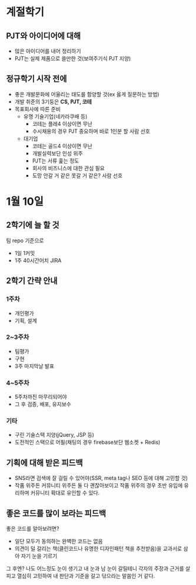 # 계절학기
## PJT와 아이디어에 대해
- 많은 아이디어를 내어 정리하기
- PJT는 실제 제품으로 쓸만한 것(보여주기식 PJT 지양)

## 정규학기 시작 전에
- 좋은 개발문화에 어울리는 태도를 함양할 것(ex 옳게 질문하는 방법)
- 개발 취준의 3기둥은 **CS, PJT, 코테**
- 목표회사에 따른 준비
    - 유명 기술기업(네카라쿠배 등) 
        - 코테는 플레4 이상이면 무난
        - 수시채용의 경우 PJT 중요하며 바로 1인분 할 사람 선호
    - 대기업 
        - 코테는 골드4 이상이면 무난
        - 개발실력보단 인성 위주
        - PJT는 서류 훑는 정도
        - 회사의 비즈니스에 대한 관심 필요
        - 도망 안갈 거 같은 못갈 거 같은? 사람 선호

# 1월 10일
## 2학기에 늘 할 것
팀 repo 기준으로
- 1일 1커밋
- 1주 40시간어치 JIRA

## 2학기 간략 안내
### 1주차
- 개인평가
- 기획, 설계
### 2~3주차
- 팀평가
- 구현
- 3주 마지막날 발표
### 4~5주차
- 5주차까진 마무리되어야
- 그 후 검증, 배포, 유지보수
### 기타
- 구린 기술스택 지양(jQuery, JSP 등)
- 도전적인 스택으로 어필(채팅의 경우 firebase보단 웹소켓 + Redis)

## 기획에 대해 받은 피드백
- SNS라면 검색에 잘 걸릴 수 있어야(SSR, meta tag나 SEO 등에 대해 고민할 것)
- 작품 위주든 커뮤니티 위주든 둘 다 괜찮아보이고 작품 위주의 경우 초반 유입에 유리하며 커뮤니티 확대로 유인할 수 있다.

## 좋은 코드를 많이 보라는 피드백
좋은 코드를 알아보려면?
- 일단 모두가 동의하는 완벽한 코드는 없음
- 의견이 덜 갈리는 책(클린코드나 유명한 디자인패턴 책을 추천받음)을 교과서로 삼아 자기 눈을 기르기

그 후엔? 나도 어느정도 눈이 생기고 내 눈과 남 눈이 갈릴테니 각자의 주장과 근거를 살피고 열심히 고민하여 내 판단과 기준을 갈고 닦으라는 말씀인 거 같다.
